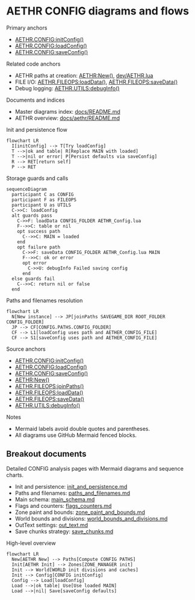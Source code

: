 # AETHR CONFIG diagrams and flows

Primary anchors
- [AETHR.CONFIG:initConfig()](../../dev/CONFIG_.lua:364)
- [AETHR.CONFIG:loadConfig()](../../dev/CONFIG_.lua:380)
- [AETHR.CONFIG:saveConfig()](../../dev/CONFIG_.lua:404)

Related code anchors
- AETHR paths at creation: [AETHR:New()](../../dev/AETHR.lua:65), [dev/AETHR.lua](../../dev/AETHR.lua:125)
- FILE I/O: [AETHR.FILEOPS:loadData()](../../dev/FILEOPS_.lua:173), [AETHR.FILEOPS:saveData()](../../dev/FILEOPS_.lua:155)
- Debug logging: [AETHR.UTILS:debugInfo()](../../dev/UTILS.lua:79)

Documents and indices
- Master diagrams index: [docs/README.md](../README.md)
- AETHR overview: [docs/aethr/README.md](../aethr/README.md)

Init and persistence flow

```mermaid
flowchart LR
  I[initConfig] --> T[Try loadConfig]
  T -->|ok and table| R[Replace MAIN with loaded]
  T -->|nil or error| P[Persist defaults via saveConfig]
  R --> RET[return self]
  P --> RET
```

Storage guards and calls

```mermaid
sequenceDiagram
  participant C as CONFIG
  participant F as FILEOPS
  participant U as UTILS
  C->>C: loadConfig
  alt guards pass
    C->>F: loadData CONFIG_FOLDER AETHR_Config.lua
    F-->>C: table or nil
    opt success path
      C-->>C: MAIN = loaded
    end
    opt failure path
      C->>F: saveData CONFIG_FOLDER AETHR_Config.lua MAIN
      F-->>C: ok or error
      opt error
        C->>U: debugInfo Failed saving config
      end
  else guards fail
    C-->>C: return nil or false
  end
```

Paths and filenames resolution

```mermaid
flowchart LR
  N[New instance] --> JP[joinPaths SAVEGAME_DIR ROOT_FOLDER CONFIG_FOLDER]
  JP --> CF[CONFIG.PATHS.CONFIG_FOLDER]
  CF --> L1[loadConfig uses path and AETHER_CONFIG_FILE]
  CF --> S1[saveConfig uses path and AETHER_CONFIG_FILE]
```

Source anchors
- [AETHR.CONFIG:initConfig()](../../dev/CONFIG_.lua:364)
- [AETHR.CONFIG:loadConfig()](../../dev/CONFIG_.lua:380)
- [AETHR.CONFIG:saveConfig()](../../dev/CONFIG_.lua:404)
- [AETHR:New()](../../dev/AETHR.lua:65)
- [AETHR.FILEOPS:joinPaths()](../../dev/FILEOPS_.lua:37)
- [AETHR.FILEOPS:loadData()](../../dev/FILEOPS_.lua:173)
- [AETHR.FILEOPS:saveData()](../../dev/FILEOPS_.lua:155)
- [AETHR.UTILS:debugInfo()](../../dev/UTILS.lua:79)

Notes
- Mermaid labels avoid double quotes and parentheses.
- All diagrams use GitHub Mermaid fenced blocks.
## Breakout documents

Detailed CONFIG analysis pages with Mermaid diagrams and sequence charts.

- Init and persistence: [init_and_persistence.md](./init_and_persistence.md)
- Paths and filenames: [paths_and_filenames.md](./paths_and_filenames.md)
- Main schema: [main_schema.md](./main_schema.md)
- Flags and counters: [flags_counters.md](./flags_counters.md)
- Zone paint and bounds: [zone_paint_and_bounds.md](./zone_paint_and_bounds.md)
- World bounds and divisions: [world_bounds_and_divisions.md](./world_bounds_and_divisions.md)
- OutText settings: [out_text.md](./out_text.md)
- Save chunks strategy: [save_chunks.md](./save_chunks.md)

High-level overview

```mermaid
flowchart LR
  New[AETHR New] --> Paths[Compute CONFIG PATHS]
  Init[AETHR Init] --> Zones[ZONE_MANAGER init]
  Init --> World[WORLD init divisions and caches]
  Init --> Config[CONFIG initConfig]
  Config --> Load[loadConfig]
  Load -->|ok table| Use[Use loaded MAIN]
  Load -->|nil| Save[saveConfig defaults]
```